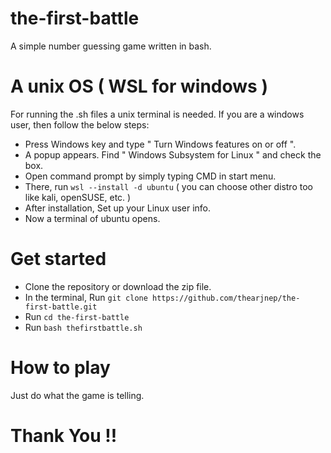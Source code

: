 # the-first-battle
A simple number guessing game written in bash.
# A unix OS ( WSL for windows )
For running the .sh files a unix terminal is needed. If you are a windows user, then follow the below steps:
* Press Windows key and type " Turn Windows features on or off ".
* A popup appears. Find " Windows Subsystem for Linux " and check the box.
* Open command prompt by simply typing CMD in start menu.
* There, run ```wsl --install -d ubuntu``` ( you can choose other distro too like kali, openSUSE, etc. )
* After installation, Set up your Linux user info.
* Now a terminal of ubuntu opens.
# Get started
* Clone the repository or download the zip file.
* In the terminal, Run ```git clone https://github.com/thearjnep/the-first-battle.git``` 
* Run ```cd the-first-battle``` 
* Run ```bash thefirstbattle.sh``` 
# How to play
  Just do what the game is telling.
# Thank You !!
